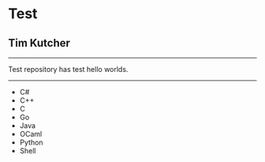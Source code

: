# Test
## Tim Kutcher

---

Test repository has test hello worlds.

---

* C#
* C++
* C
* Go
* Java
* OCaml
* Python
* Shell


